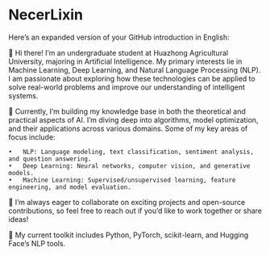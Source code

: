 # NecerLixin
Here’s an expanded version of your GitHub introduction in English:

👋 Hi there! I’m an undergraduate student at Huazhong Agricultural University, majoring in Artificial Intelligence. My primary interests lie in Machine Learning, Deep Learning, and Natural Language Processing (NLP). I am passionate about exploring how these technologies can be applied to solve real-world problems and improve our understanding of intelligent systems.

🌱 Currently, I’m building my knowledge base in both the theoretical and practical aspects of AI. I’m diving deep into algorithms, model optimization, and their applications across various domains. Some of my key areas of focus include:

	•	NLP: Language modeling, text classification, sentiment analysis, and question answering.
	•	Deep Learning: Neural networks, computer vision, and generative models.
	•	Machine Learning: Supervised/unsupervised learning, feature engineering, and model evaluation.

🚀 I’m always eager to collaborate on exciting projects and open-source contributions, so feel free to reach out if you’d like to work together or share ideas!

🔧 My current toolkit includes Python, PyTorch, scikit-learn, and Hugging Face’s NLP tools.

